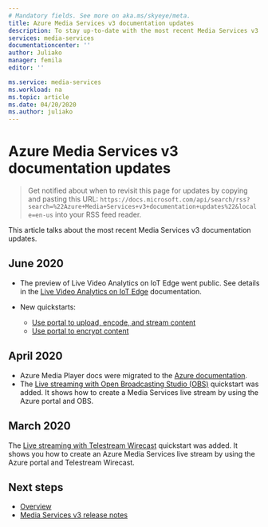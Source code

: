 ```yaml
---
# Mandatory fields. See more on aka.ms/skyeye/meta.
title: Azure Media Services v3 documentation updates
description: To stay up-to-date with the most recent Media Services v3 documentation updates.
services: media-services
documentationcenter: ''
author: Juliako
manager: femila
editor: ''

ms.service: media-services
ms.workload: na
ms.topic: article
ms.date: 04/20/2020
ms.author: juliako
---
```


# Azure Media Services v3 documentation updates

>Get notified about when to revisit this page for updates by copying and pasting this URL: `https://docs.microsoft.com/api/search/rss?search=%22Azure+Media+Services+v3+documentation+updates%22&locale=en-us` into your RSS feed reader.

This article talks about the most recent Media Services v3 documentation updates.

## June 2020

* The preview of Live Video Analytics on IoT Edge went public. See details in the [Live Video Analytics on IoT Edge](https://docs.microsoft.com/azure/media-services/live-video-analytics-edge/) documentation.
* New quickstarts:

    * [Use portal to upload, encode, and stream content](manage-assets-quickstart.md)
    * [Use portal to encrypt content](encrypt-content-quickstart.md)

## April 2020

* Azure Media Player docs were migrated to the [Azure documentation](../azure-media-player/azure-media-player-overview.md).
* The [Live streaming with Open Broadcasting Studio (OBS)](live-events-obs-quickstart.md) quickstart was added. It shows how to create a Media Services live stream by using the Azure portal and OBS.

## March 2020

The [Live streaming with Telestream Wirecast](live-events-wirecast-quickstart.md) quickstart was added. It shows you how to create an Azure Media Services live stream by using the Azure portal and Telestream Wirecast.

## Next steps

- [Overview](media-services-overview.md)
- [Media Services v3 release notes](release-notes.md)
